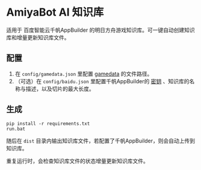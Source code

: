 # AmiyaBot AI 知识库

适用于 百度智能云千帆AppBuilder 的明日方舟游戏知识库。可一键自动创建知识库和增量更新知识库文件。

## 配置

1. 在 `config/gamedata.json`
   里配置 [gamedata](https://github.com/Kengxxiao/ArknightsGameData/tree/master/zh_CN/gamedata)
   的文件路径。
2. （可选）在 `config/baidu.json` 里配置千帆AppBuilder的 [密钥](https://console.bce.baidu.com/ai_apaas/secretKey)
   、知识库的名称与描述，以及切片的最大长度。

## 生成

```base
pip install -r requirements.txt
run.bat
```

随后在 `dist` 目录内输出知识库文件，若配置了千帆AppBuilder，则会自动上传到知识库。

重复运行时，会检查知识库文件的状态增量更新知识库文件。
